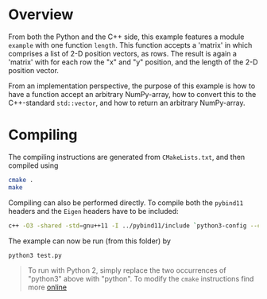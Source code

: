 
# Overview

From both the Python and the C++ side, this example features a module `example` with one function `length`. This function accepts a 'matrix' in which comprises a list of 2-D position vectors, as rows. The result is again a 'matrix' with for each row the "x" and "y" position, and the length of the 2-D position vector.

From an implementation perspective, the purpose of this example is how to have a function accept an arbitrary NumPy-array, how to convert this to the C++-standard `std::vector`, and how to return an arbitrary NumPy-array.

# Compiling

The compiling instructions are generated from `CMakeLists.txt`, and then compiled using

```bash
cmake .
make
```

Compiling can also be performed directly. To compile both the `pybind11` headers and the `Eigen` headers have to be included:

```bash
c++ -O3 -shared -std=gnu++11 -I ../pybind11/include `python3-config --cflags --ldflags --libs` example.cpp -o example.so -fPIC
```

The example can now be run (from this folder) by

```bash
python3 test.py
```

>   To run with Python 2, simply replace the two occurrences of "python3" above with "python". To modify the `cmake` instructions find more [online](http://pybind11.readthedocs.io/en/master/compiling.html?highlight=cmake)
